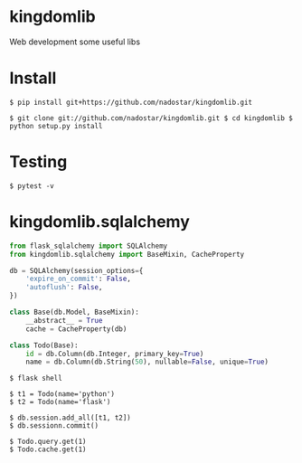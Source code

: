 # kingdomlib
Web development some useful libs

# Install
```shell
$ pip install git+https://github.com/nadostar/kingdomlib.git

$ git clone git://github.com/nadostar/kingdomlib.git $ cd kingdomlib $ python setup.py install
```

# Testing
```shell
$ pytest -v
```

# kingdomlib.sqlalchemy
```python
from flask_sqlalchemy import SQLAlchemy
from kingdomlib.sqlalchemy import BaseMixin, CacheProperty

db = SQLAlchemy(session_options={
    'expire_on_commit': False,
    'autoflush': False,
})

class Base(db.Model, BaseMixin):
    __abstract__ = True
    cache = CacheProperty(db)

class Todo(Base):
    id = db.Column(db.Integer, primary_key=True)
    name = db.Column(db.String(50), nullable=False, unique=True)
```

```shell
$ flask shell

$ t1 = Todo(name='python')
$ t2 = Todo(name='flask')

$ db.session.add_all([t1, t2])
$ db.sessionn.commit()

$ Todo.query.get(1)
$ Todo.cache.get(1)
```
